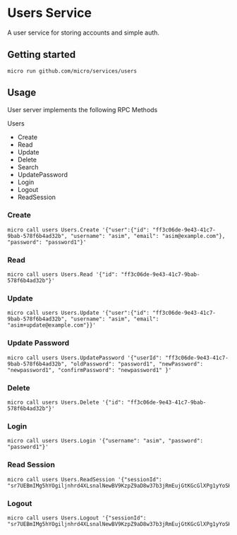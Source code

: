 # Users Service

A user service for storing accounts and simple auth.

## Getting started

```
micro run github.com/micro/services/users
```

## Usage

User server implements the following RPC Methods

Users
- Create
- Read
- Update
- Delete
- Search
- UpdatePassword
- Login
- Logout
- ReadSession


### Create

```shell
micro call users Users.Create '{"user":{"id": "ff3c06de-9e43-41c7-9bab-578f6b4ad32b", "username": "asim", "email": "asim@example.com"}, "password": "password1"}'
```

### Read

```shell
micro call users Users.Read '{"id": "ff3c06de-9e43-41c7-9bab-578f6b4ad32b"}'
```

### Update

```shell
micro call users Users.Update '{"user":{"id": "ff3c06de-9e43-41c7-9bab-578f6b4ad32b", "username": "asim", "email": "asim+update@example.com"}}'
```

### Update Password

```shell
micro call users Users.UpdatePassword '{"userId": "ff3c06de-9e43-41c7-9bab-578f6b4ad32b", "oldPassword": "password1", "newPassword": "newpassword1", "confirmPassword": "newpassword1" }'
```

### Delete

```shell
micro call users Users.Delete '{"id": "ff3c06de-9e43-41c7-9bab-578f6b4ad32b"}'
```

### Login

```shell
micro call users Users.Login '{"username": "asim", "password": "password1"}'
```

### Read Session

```shell
micro call users Users.ReadSession '{"sessionId": "sr7UEBmIMg5hYOgiljnhrd4XLsnalNewBV9KzpZ9aD8w37b3jRmEujGtKGcGlXPg1yYoSHR3RLy66ugglw0tofTNGm57NrNYUHsFxfwuGC6pvCn8BecB7aEF6UxTyVFq"}'
```

### Logout

```shell
micro call users Users.Logout '{"sessionId": "sr7UEBmIMg5hYOgiljnhrd4XLsnalNewBV9KzpZ9aD8w37b3jRmEujGtKGcGlXPg1yYoSHR3RLy66ugglw0tofTNGm57NrNYUHsFxfwuGC6pvCn8BecB7aEF6UxTyVFq"}'
```
